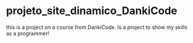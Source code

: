 # projeto_site_dinamico_DankiCode
this is a project on a course from DankiCode. Is a project to show my skills as a programmer!
